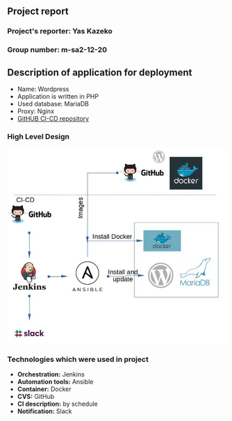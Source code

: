 ## Project report

### Project's reporter: Yas Kazeko
### Group number: m-sa2-12-20

## Description of application for deployment
- Name: Wordpress
- Application is written in PHP
- Used database: MariaDB
- Proxy: Nginx
- [GitHUB CI-CD repository](https://github.com/yaskazeko/wordpress)

### High Level Design
![block](./block_diagram.jpg)

### Technologies which were used in project
- **Orchestration:** Jenkins
- **Automation tools:** Ansible
- **Container:** Docker
- **CVS:** GitHub
- **CI description:** by schedule
- **Notification:** Slack
